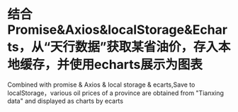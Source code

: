 # 结合Promise&Axios&localStorage&Echarts，从“天行数据”获取某省油价，存入本地缓存，并使用echarts展示为图表
Combined with promise & Axios & local storage & ecarts,Save to localStorage，various oil prices of a province are obtained from "Tianxing data" and displayed as charts by ecarts
